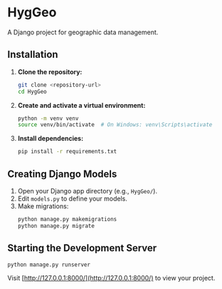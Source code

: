 # HygGeo

A Django project for geographic data management.

## Installation

1. **Clone the repository:**
    ```bash
    git clone <repository-url>
    cd HygGeo
    ```

2. **Create and activate a virtual environment:**
    ```bash
    python -m venv venv
    source venv/bin/activate  # On Windows: venv\Scripts\activate
    ```

3. **Install dependencies:**
    ```bash
    pip install -r requirements.txt
    ```

## Creating Django Models

1. Open your Django app directory (e.g., `HygGeo/`).
2. Edit `models.py` to define your models.
3. Make migrations:
    ```bash
    python manage.py makemigrations
    python manage.py migrate
    ```

## Starting the Development Server

```bash
python manage.py runserver
```

Visit [http://127.0.0.1:8000/](http://127.0.0.1:8000/) to view your project.
